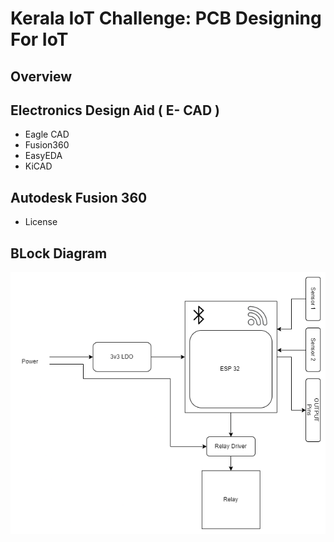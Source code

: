 # Kerala IoT Challenge: PCB Designing For IoT

## Overview

## Electronics Design Aid ( E- CAD )

 - Eagle CAD
 - Fusion360
 - EasyEDA
 - KiCAD

## Autodesk Fusion 360 

 - License


## BLock Diagram

 ![](images/ESP32-IoT_Relay.png)